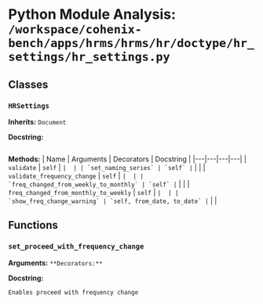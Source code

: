 # Python Module Analysis: `/workspace/cohenix-bench/apps/hrms/hrms/hr/doctype/hr_settings/hr_settings.py`

## Classes

### `HRSettings`
**Inherits:** `Document`


**Docstring:**
```

```

**Methods:**
| Name | Arguments | Decorators | Docstring |
|---|---|---|---|
| `validate` | `self` | `` |  |
| `set_naming_series` | `self` | `` |  |
| `validate_frequency_change` | `self` | `` |  |
| `freq_changed_from_weekly_to_monthly` | `self` | `` |  |
| `freq_changed_from_monthly_to_weekly` | `self` | `` |  |
| `show_freq_change_warning` | `self, from_date, to_date` | `` |  |





## Functions

### `set_proceed_with_frequency_change`
**Arguments:** ``
**Decorators:** ``

**Docstring:**
```
Enables proceed with frequency change
```

